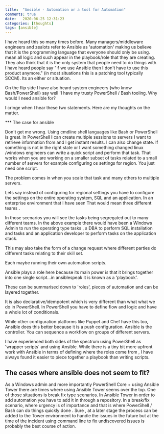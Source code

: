 ```yaml
---
title:  "Ansible - Automation or a tool for Automation"
comments: true
date:   2020-06-25 12:31:23
categories: [thoughts]
tags: [ansible]
---
```


I have heard this so many times before. Many managers/middleware engineers  and zealots refer to Ansible as 'automation' making us believe that it  is the programming language that everyone should only be using.  mean all logic and such appear in the playbook/role that they are creating. 
They also think that it is the only system that people need to do things with. I have heard people say "if we use Ansible then I don't have to use this product anymore." (in most situations this is a patching tool typically SCCM). Its an either or situation.

On the flip side I have also heard system engineers (who know Bash/PowerShell) say well 'I have my trusty PowerShell / Bash tooling. Why would I need ansible for?

I cringe when I hear these two statements. Here are my thoughts on the matter.

*** The case for ansible

Don't get me wrong. Using cmdline shell languages like Bash or PowerShell is great. In PowerShell I can create multiple sessions to servers I want to retrieve information from and I get instant results. I can also change state. If something is not in the right state or I want something changed linux /windows engineers can write a quick script  and perform that task.
That works when you are working on a smaller subset of tasks related to a small number of servers for example configuring os settings for region. You just need one script. 

The problem comes in when you scale that task and many others to multiple servers.

Lets say instead of configuring for regional settings you have to configure the settings on the entire operating system, SQL and an application. In an enterprise environment that I have seen That would mean three different teams .  

In those scenarios you will see the tasks being segregated out to many different teams. In the above example there would have been a Windows Admin to run the operating type tasks , a DBA to perform SQL installation and tasks and an application developer to perform tasks on the application stack.

This may also take the form of a change request  where different parties do different tasks relating to their skill set.

Each maybe running their own automation scripts.

Ansible plays a role here because its main power is that it brings together into one single script...in ansiblespeak it is known as a 'playbook'.

These can be summarised down to 'roles', pieces of automation and can be layered together.

It is also declarative/idempotent  which is very different than what what we do in PowerShell. In PowerShell you have to define flow and logic and have a whole lot of conditionals.

While other configuration platforms like Puppet and Chef have this too, Ansible does this better because it is a push configuration. Ansible is the controller. You can sequence a workflow on groups of different servers.

I have experienced both sides of the spectrum using PowerShell as 'wrapper scripts' and using Ansible. While there is a tiny bit more upfront work with Ansible in terms of defining where the roles come from , I have always found it easier to piece together a playbook than writing scripts.
## The cases where ansible does not seem to fit?
As  a Windows admin and more importantly PowerShell Core + using Ansible Tower there are times where using Ansible Tower seems over the top. One of those situations is break fix type scenarios. In Ansible Tower in order to add automation you have to add it in through a repository. In a break/fix scenario, where urgency is of importance and that is where PowerShell / Bash can do things quickly done . Sure , at a later stage the process can be added to the Tower environment to handle the issues in the future but at the time of the incident using command line to fix undiscovered issues is probably the best course of action.

